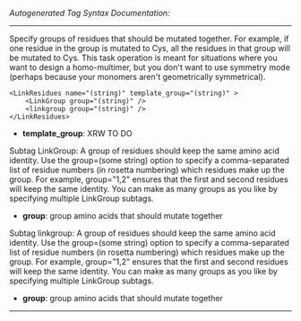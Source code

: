 _Autogenerated Tag Syntax Documentation:_

---
Specify groups of residues that should be mutated together. For example, if one residue in the group is mutated to Cys, all the residues in that group will be mutated to Cys. This task operation is meant for situations where you want to design a homo-multimer, but you don't want to use symmetry mode (perhaps because your monomers aren't geometrically symmetrical).

```
<LinkResidues name="(string)" template_group="(string)" >
    <LinkGroup group="(string)" />
    <linkgroup group="(string)" />
</LinkResidues>
```

-   **template_group**: XRW TO DO


Subtag LinkGroup:   A group of residues should keep the same amino acid identity. Use the group=(some string) option to specify a comma-separated list of residue numbers (in rosetta numbering) which residues make up the group. For example, group="1,2" ensures that the first and second residues will keep the same identity. You can make as many groups as you like by specifying multiple LinkGroup subtags.

-   **group**: group amino acids that should mutate together

Subtag linkgroup:   A group of residues should keep the same amino acid identity. Use the group=(some string) option to specify a comma-separated list of residue numbers (in rosetta numbering) which residues make up the group. For example, group="1,2" ensures that the first and second residues will keep the same identity. You can make as many groups as you like by specifying multiple LinkGroup subtags.

-   **group**: group amino acids that should mutate together

---

